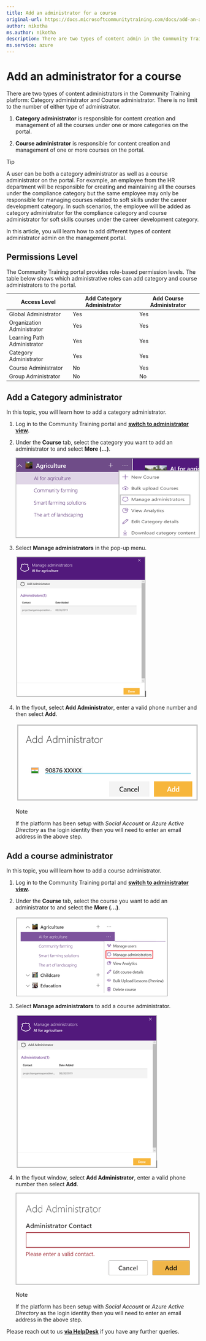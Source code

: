 ```yaml
---
title: Add an administrator for a course
original-url: https://docs.microsoftcommunitytraining.com/docs/add-an-administrator-for-a-course
author: nikotha
ms.author: nikotha
description: There are two types of content admin in the Community Training platform – Category administrator and Course administrator.
ms.service: azure
---
```


# Add an administrator for a course

There are two types of content administrators in the Community Training platform: Category administrator and Course administrator. There is no limit to the number of either type of administrator.

1. **Category administrator** is responsible for content creation and management of all the courses under one or more categories on the portal.

2. **Course administrator** is responsible for content creation and management of one or more courses on the portal.

> [!TIP]  
> A user can be both a category administrator as well as a course administrator on the portal. For example, an employee from the HR department will be responsible for creating and maintaining all the courses under the compliance category but the same employee may only be responsible for managing courses related to soft skills under the career development category. In such scenarios, the employee will be added as category administrator for the compliance category and course administrator for soft skills courses under the career development category.

In this article, you will learn how to add different types of content administrator admin on the management portal.

## Permissions Level

The Community Training portal provides role-based permission levels. The table below shows which administrative roles can add category and course administrators to the portal.

| Access Level  | Add Category Administrator | Add Course Administrator |
| --- | --- | --- |
| Global Administrator | Yes | Yes |
| Organization Administrator | Yes | Yes |
| Learning Path Administrator | Yes | Yes |
| Category Administrator | Yes | Yes |
| Course Administrator | No | Yes |
| Group Administrator | No | No |

## Add a Category administrator

In this topic, you will learn how to add a category administrator.

1. Log in to the Community Training portal and [**switch to administrator view**](../../../get-started/step-by-step-configuration-guide.md#step-2--switch-to-administrator-view-of-the-portal).

1. Under the **Course** tab, select the category you want to add an administrator to and select **More (...)**.

    ![Manage admin drop down](../../../media/Manage%20admin%20drop%20down.png)

1. Select **Manage administrators** in the pop-up menu.

    ![Add cat admin](../../../media/Add%20cat%20admin.png)

1. In the flyout, select **Add Administrator**, enter a valid phone number and then select **Add**.

    ![Add administrator phone number\(1\)](../../../media/Add%20administrator%20phone%20number%281%29.png)

    > [!Note]  
    > If the platform has been setup with *Social Account* or *Azure Active Directory* as the login identity then you will need to enter an email address in the above step.

## Add a course administrator

In this topic, you will learn how to add a course administrator.

1. Log in to the Community Training portal and [**switch to administrator view**](../../../get-started/step-by-step-configuration-guide.md#step-2--switch-to-administrator-view-of-the-portal).

1. Under the **Course** tab, select the course you want to add an administrator to and select the **More (...)**.

    ![Manage Admin drop down](../../../media/Manage%20Admn%20drop%20down.png)

1. Select **Manage administrators** to add a course administrator.

    ![Manage Admin_add](../../../media/Manage%20Admin_add.png)

1. In the flyout window, select **Add Administrator**, enter a valid phone number then select **Add**.

    ![Add administrator phone number](../../../media/Add%20administrator%20phone%20number.png)

    > [!Note]  
    > If the platform has been setup with *Social Account* or *Azure Active Directory* as the login identity then you will need to enter an email address in the above step.

Please reach out to us [**via HelpDesk**](https://aka.ms/cthelpdesk) if you have any further queries.